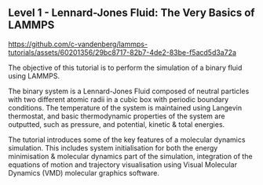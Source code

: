 ## Level 1 - Lennard-Jones Fluid: The Very Basics of LAMMPS

https://github.com/c-vandenberg/lammps-tutorials/assets/60201356/29bc8717-82b7-4de2-83be-f5acd5d3a72a

The objective of this tutorial is to perform the simulation of a binary fluid using LAMMPS.

The binary system is a Lennard-Jones Fluid composed of neutral particles with two different atomic radii in a cubic box with periodic boundary conditions. The temperature of the system is maintained using Langevin thermostat, and basic thermodynamic properties of the system are outputted, such as pressure, and potential, kinetic & total energies.

The tutorial introduces some of the key features of a molecular dynamics simulation. This includes system initialisation for both the energy minimisation & molecular dynamics part of the simulation, integration of the equations of motion and trajectory visualisation using Visual Molecular Dynamics (VMD) molecular graphics software.
